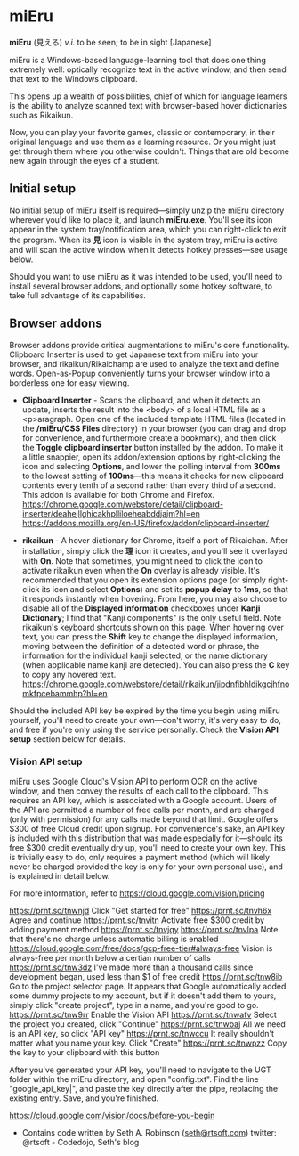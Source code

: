 # miEru

**miEru** (見える) *v.i.* to be seen; to be in sight  [Japanese]

miEru is a Windows-based language-learning tool that does one thing extremely well: optically recognize text in the active window, and then send that text to the Windows clipboard.

This opens up a wealth of possibilities, chief of which for language learners is the ability to analyze scanned text with browser-based hover dictionaries such as Rikaikun.

Now, you can play your favorite games, classic or contemporary, in their original language and use them as a learning resource. Or you might just get through them where you otherwise couldn't. Things that are old become new again through the eyes of a student. 

## Initial setup
No initial setup of miEru itself is required—simply unzip the miEru directory wherever you'd like to place it, and launch **miEru.exe**. You'll see its icon appear in the system tray/notification area, which you can right-click to exit the program. When its **見** icon is visible in the system tray, miEru is active and will scan the active window when it detects hotkey presses—see usage below.

Should you want to use miEru as it was intended to be used, you'll need to install several browser addons, and optionally some hotkey software, to take full advantage of its capabilities.

## Browser addons
Browser addons provide critical augmentations to miEru's core functionality. Clipboard Inserter is used to get Japanese text from miEru into your browser, and rikaikun/Rikaichamp are used to analyze the text and define words. Open-as-Popup conveniently turns your browser window into a borderless one for easy viewing.

* **Clipboard Inserter** - Scans the clipboard, and when it detects an update, inserts the result into the &lt;body&gt; of a local HTML file as a &lt;p&gt;aragraph. Open one of the included template HTML files (located in the **/miEru/CSS Files** directory) in your browser (you can drag and drop for convenience, and furthermore create a bookmark), and then click the **Toggle clipboard inserter** button installed by the addon. To make it a little snappier, open its addon/extension options by right-clicking the icon and selecting **Options**, and lower the polling interval from **300ms** to the lowest setting of **100ms**—this means it checks for new clipboard contents every tenth of a second rather than every third of a second. This addon is available for both Chrome and Firefox.
https://chrome.google.com/webstore/detail/clipboard-inserter/deahejllghicakhplliloeheabddjajm?hl=en
https://addons.mozilla.org/en-US/firefox/addon/clipboard-inserter/

* **rikaikun** - A hover dictionary for Chrome, itself a port of Rikaichan. After installation, simply click the **理** icon it creates, and you'll see it overlayed with **On**. Note that sometimes, you might need to click the icon to activate rikaikun even when the **On** overlay is already visible. It's recommended that you open its extension options page (or simply right-click its icon and select **Options**)  and set its **popup delay** to **1ms**, so that it responds instantly when hovering. From here, you may also choose to disable all of the **Displayed information** checkboxes under **Kanji Dictionary**; I find that "Kanji components" is the only useful field. Note rikaikun's keyboard shortcuts shown on this page. When hovering over text, you can press the **Shift** key to change the displayed information, moving between the definition of a detected word or phrase, the information for the individual kanji selected, or the name dictionary (when applicable name kanji are detected). You can also press the **C** key to copy any hovered text.
https://chrome.google.com/webstore/detail/rikaikun/jipdnfibhldikgcjhfnomkfpcebammhp?hl=en

Should the included API key be expired by the time you begin using miEru yourself, you'll need to create your own—don't worry, it's very easy to do, and free if you're only using the service personally. Check the **Vision API setup** section below for details.

### Vision API setup
miEru uses Google Cloud's Vision API to perform OCR on the active window, and then convey the results of each call to the clipboard. This requires an API key, which is associated with a Google account. Users of the API are permitted a number of free calls per month, and are charged (only with permission) for any calls made beyond that limit. Google offers $300 of free Cloud credit upon signup. For convenience's sake, an API key is included with this distribution that was made especially for it—should its free $300 credit eventually dry up, you'll need to create your own key. This is trivially easy to do, only requires a payment method (which will likely never be charged provided the key is only for your own personal use), and is explained in detail below.

For more information, refer to https://cloud.google.com/vision/pricing

https://prnt.sc/tnwnjd Click "Get started for free"
https://prnt.sc/tnvh6x Agree and continue
https://prnt.sc/tnvitn Activate free $300 credit by adding payment method
https://prnt.sc/tnvjqy
https://prnt.sc/tnvlpa Note that there's no charge unless automatic billing is enabled
https://cloud.google.com/free/docs/gcp-free-tier#always-free Vision is always-free per month below a certian number of calls
https://prnt.sc/tnw3dz I've made more than a thousand calls since development began, used less than $1 of free credit
https://prnt.sc/tnw8ib Go to the project selector page. It appears that Google automatically added some dummy projects to my account, but if it doesn't add them to yours, simply click "create project", type in a name, and you're good to go. 
https://prnt.sc/tnw9rr Enable the Vision API
https://prnt.sc/tnwafv Select the project you created, click "Continue"
https://prnt.sc/tnwbaj All we need is an API key, so click "API key"
https://prnt.sc/tnwccu It really shouldn't matter what you name your key. Click "Create"
https://prnt.sc/tnwpzz Copy the key to your clipboard with this button

After you've generated your API key, you'll need to navigate to the UGT folder within the miEru directory, and open "config.txt". Find the line "google_api_key|", and paste the key directly after the pipe, replacing the existing entry. Save, and you're finished.

https://cloud.google.com/vision/docs/before-you-begin


  
* Contains code written by Seth A. Robinson (seth@rtsoft.com) twitter: @rtsoft - Codedojo, Seth's blog
